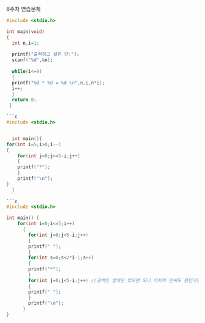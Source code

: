 6주차 연습문제



```c
#include <stdio.h>

int main(void) 
{ 
  int n,i=1;
  
  printf("출력하고 싶은 단:");
  scanf("%d",&n);
  
  while(i<=9)
  {
  printf("%d * %d = %d \n",n,i,n*i);
  i++;
  }
  return 0;
 }

```c
#include <stdio.h>


  int main(){
for(int i=5;i>0;i--)
{
    for(int j=0;j<=5-i;j++)
    {
	printf("*");
    }
    printf("\n");
}
  }   
  
```c
#include <stdio.h>

int main() {
    for(int i=0;i<=5;i++)
      {
        for(int j=0;j<5-i;j++)
        {
        printf(" ");
        }
        for(int s=0;s<2*i-1;s++)
        {
        printf("*");
        }
        for(int j=0;j<5-i;j++) //공백은 앞에만 있으면 되니 어차피 안써도 됐던거였음 뒤에 
        {
        printf(" ");
        }
        printf("\n");
      }
}
